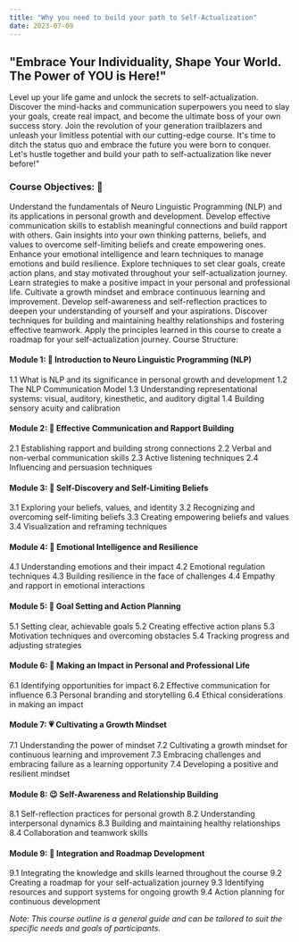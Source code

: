 ```yaml
---
title: "Why you need to build your path to Self-Actualization"
date: 2023-07-09
---
```

## "Embrace Your Individuality, Shape Your World. The Power of YOU is Here!"

Level up your life game and unlock the secrets to self-actualization. Discover the mind-hacks and communication superpowers you need to slay your goals, create real impact, and become the ultimate boss of your own success story. Join the revolution of your generation trailblazers and unleash your limitless potential with our cutting-edge course. It's time to ditch the status quo and embrace the future you were born to conquer. Let's hustle together and build your path to self-actualization like never before!"

### Course Objectives: :checkered_flag:

Understand the fundamentals of Neuro Linguistic Programming (NLP) and its applications in personal growth and development.
Develop effective communication skills to establish meaningful connections and build rapport with others.
Gain insights into your own thinking patterns, beliefs, and values to overcome self-limiting beliefs and create empowering ones.
Enhance your emotional intelligence and learn techniques to manage emotions and build resilience.
Explore techniques to set clear goals, create action plans, and stay motivated throughout your self-actualization journey.
Learn strategies to make a positive impact in your personal and professional life.
Cultivate a growth mindset and embrace continuous learning and improvement.
Develop self-awareness and self-reflection practices to deepen your understanding of yourself and your aspirations.
Discover techniques for building and maintaining healthy relationships and fostering effective teamwork.
Apply the principles learned in this course to create a roadmap for your self-actualization journey.
Course Structure:

#### Module 1: :exploding_head: Introduction to Neuro Linguistic Programming (NLP)
1.1 What is NLP and its significance in personal growth and development
1.2 The NLP Communication Model
1.3 Understanding representational systems: visual, auditory, kinesthetic, and auditory digital
1.4 Building sensory acuity and calibration

#### Module 2: :satellite: Effective Communication and Rapport Building
2.1 Establishing rapport and building strong connections
2.2 Verbal and non-verbal communication skills
2.3 Active listening techniques
2.4 Influencing and persuasion techniques

#### Module 3: :selfie: Self-Discovery and Self-Limiting Beliefs
3.1 Exploring your beliefs, values, and identity
3.2 Recognizing and overcoming self-limiting beliefs
3.3 Creating empowering beliefs and values
3.4 Visualization and reframing techniques

#### Module 4: :thought_balloon: Emotional Intelligence and Resilience
4.1 Understanding emotions and their impact
4.2 Emotional regulation techniques
4.3 Building resilience in the face of challenges
4.4 Empathy and rapport in emotional interactions

#### Module 5: :dart: Goal Setting and Action Planning
5.1 Setting clear, achievable goals
5.2 Creating effective action plans
5.3 Motivation techniques and overcoming obstacles
5.4 Tracking progress and adjusting strategies

#### Module 6: :rainbow: Making an Impact in Personal and Professional Life
6.1 Identifying opportunities for impact
6.2 Effective communication for influence
6.3 Personal branding and storytelling
6.4 Ethical considerations in making an impact

#### Module 7: :heartpulse: Cultivating a Growth Mindset
7.1 Understanding the power of mindset
7.2 Cultivating a growth mindset for continuous learning and improvement
7.3 Embracing challenges and embracing failure as a learning opportunity
7.4 Developing a positive and resilient mindset

#### Module 8: :wink: Self-Awareness and Relationship Building
8.1 Self-reflection practices for personal growth
8.2 Understanding interpersonal dynamics
8.3 Building and maintaining healthy relationships
8.4 Collaboration and teamwork skills

#### Module 9: :100: Integration and Roadmap Development
9.1 Integrating the knowledge and skills learned throughout the course
9.2 Creating a roadmap for your self-actualization journey
9.3 Identifying resources and support systems for ongoing growth
9.4 Action planning for continuous development

_Note: This course outline is a general guide and can be tailored to suit the specific needs and goals of participants._
